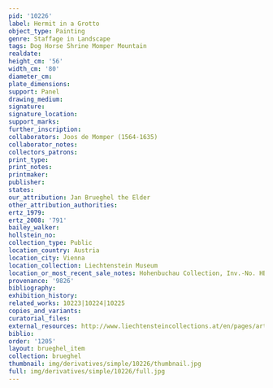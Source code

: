 ```yaml
---
pid: '10226'
label: Hermit in a Grotto
object_type: Painting
genre: Staffage in Landscape
tags: Dog Horse Shrine Momper Mountain
realdate: 
height_cm: '56'
width_cm: '80'
diameter_cm: 
plate_dimensions: 
support: Panel
drawing_medium: 
signature: 
signature_location: 
support_marks: 
further_inscription: 
collaborators: Joos de Momper (1564-1635)
collaborator_notes: 
collectors_patrons: 
print_type: 
print_notes: 
printmaker: 
publisher: 
states: 
our_attribution: Jan Brueghel the Elder
other_attribution_authorities: 
ertz_1979: 
ertz_2008: '791'
bailey_walker: 
hollstein_no: 
collection_type: Public
location_country: Austria
location_city: Vienna
location_collection: Liechtenstein Museum
location_or_most_recent_sale_notes: Hohenbuchau Collection, Inv.-No. HB-60
provenance: '9826'
bibliography: 
exhibition_history: 
related_works: 10223|10224|10225
copies_and_variants: 
curatorial_files: 
external_resources: http://www.liechtensteincollections.at/en/pages/artbase_main.asp?module=browse&action=m_work&lang=en&sid=107054&oid=W-2622008214141697
biblio: 
order: '1205'
layout: brueghel_item
collection: brueghel
thumbnail: img/derivatives/simple/10226/thumbnail.jpg
full: img/derivatives/simple/10226/full.jpg
---
```

